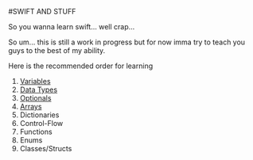 #SWIFT AND STUFF

So you wanna learn swift... well crap...

So um... this is still a work in progress but for now imma try to teach you guys to the best of my ability.

Here is the recommended order for learning

1. [Variables](https://github.com/lowell-code/iOS/blob/master/lessons/swift-basics/variables.md)
2. [Data Types](https://github.com/lowell-code/iOS/blob/master/lessons/swift-basics/data-types.md)
3. [Optionals](https://github.com/lowell-code/iOS/blob/master/lessons/swift-basics/optionals.md)
4. [Arrays](https://github.com/lowell-code/iOS/blob/master/lessons/swift-basics/arrays.md)
5. Dictionaries
6. Control-Flow
7. Functions
8. Enums
9. Classes/Structs
